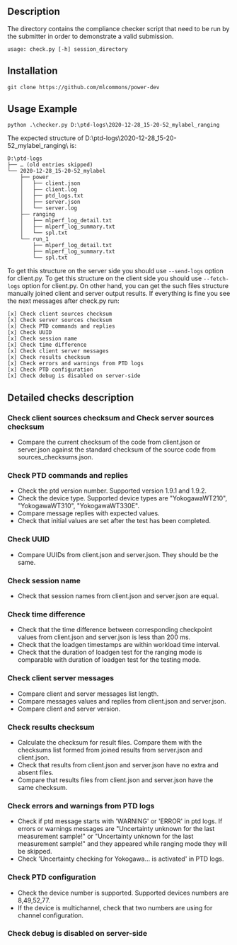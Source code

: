 ## Description

The directory contains the compliance checker script that need to be run by the submitter in order to demonstrate a valid submission.
```
usage: check.py [-h] session_directory
```
## Installation

`git clone https://github.com/mlcommons/power-dev`

## Usage Example
```
python .\checker.py D:\ptd-logs\2020-12-28_15-20-52_mylabel_ranging
```
The expected structure of D:\ptd-logs\2020-12-28_15-20-52_mylabel_ranging\ is:
```
D:\ptd-logs
├── … (old entries skipped)
└── 2020-12-28_15-20-52_mylabel
    ├── power
    │   ├── client.json
    │   ├── client.log
    │   ├── ptd_logs.txt
    │   ├── server.json
    │   └── server.log
    ├── ranging
    │   ├── mlperf_log_detail.txt
    │   ├── mlperf_log_summary.txt
    │   └── spl.txt
    └── run_1
        ├── mlperf_log_detail.txt
        ├── mlperf_log_summary.txt
        └── spl.txt
```
To get this structure on the server side you should use `--send-logs` option for client.py.
To get this structure on the client side you should use `--fetch-logs` option for client.py.
On other hand, you can get the such files structure manually joined client and server output results.
If everything is fine you see the next messages after check.py run:
```
[x] Check client sources checksum
[x] Check server sources checksum
[x] Check PTD commands and replies
[x] Check UUID
[x] Check session name
[x] Check time difference
[x] Check client server messages
[x] Check results checksum
[x] Check errors and warnings from PTD logs
[x] Check PTD configuration
[x] Check debug is disabled on server-side
```
## Detailed checks description
### Check client sources checksum and Check server sources checksum
* Compare the current checksum of the code from client.json or server.json against the standard checksum of the source code from sources_checksums.json.

### Check PTD commands and replies
* Check the ptd version number. Supported version 1.9.1 and 1.9.2.
* Check the device type. Supported device types are "YokogawaWT210", "YokogawaWT310", "YokogawaWT330E".
* Compare message replies with expected values.
* Check that initial values are set after the test has been completed.

### Check UUID
* Compare UUIDs from client.json and server.json. They should be the same.

### Check session name
* Check that session names from client.json and server.json are equal.

### Check time difference
* Check that the time difference between corresponding checkpoint values from client.json and server.json is less than 200 ms.
* Check that the loadgen timestamps are within workload time interval.
* Check that the duration of loadgen test for the ranging mode is comparable with duration of loadgen test for the testing mode.

### Check client server messages
* Compare client and server messages list length.
* Compare messages values and replies from client.json and server.json.
* Compare client and server version.

### Check results checksum
* Calculate the checksum for result files. Compare them with the checksums list formed from joined results from server.json and client.json.
* Check that results from client.json and server.json have no extra and absent files.
* Compare that results files from client.json and server.json have the same checksum.

### Check errors and warnings from PTD logs
* Check if ptd message starts with 'WARNING' or 'ERROR' in ptd logs. If errors or warnings messages are "Uncertainty unknown for the last measurement sample!" or "Uncertainty unknown for the last measurement sample!" and they appeared while ranging mode they will be skipped.
* Check 'Uncertainty checking for Yokogawa... is activated' in PTD logs.

### Check PTD configuration
* Check the device number is supported. Supported devices numbers are 8,49,52,77.
* If the device is multichannel, check that two numbers are using for channel configuration.

### Check debug is disabled on server-side


